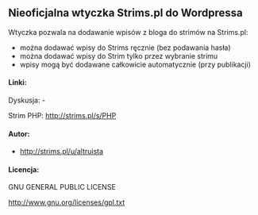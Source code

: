 ## Nieoficjalna wtyczka Strims.pl do Wordpressa

Wtyczka pozwala na dodawanie wpisów z bloga do strimów na Strims.pl:
- można dodawać wpisy do Strims ręcznie (bez podawania hasła)
- można dodawać wpisy do Strim tylko przez wybranie strimu
- wpisy mogą być dodawane całkowicie automatycznie (przy publikacji)

#### Linki:
Dyskusja: -

Strim PHP: http://strims.pl/s/PHP

#### Autor:
- http://strims.pl/u/altruista

#### Licencja:
GNU GENERAL PUBLIC LICENSE

http://www.gnu.org/licenses/gpl.txt
